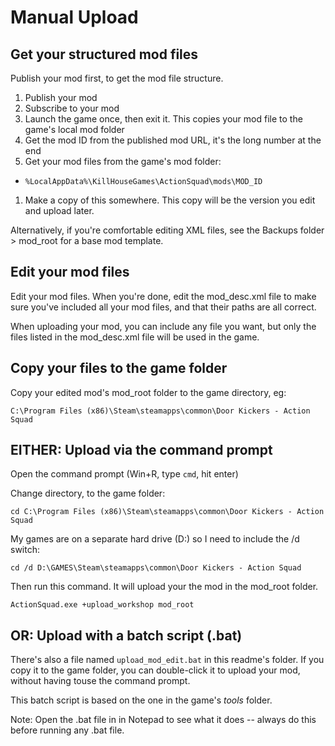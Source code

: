 # Manual Upload

## Get your structured mod files

Publish your mod first, to get the mod file structure.

1. Publish your mod
1. Subscribe to your mod
1. Launch the game once, then exit it. This copies your mod file to the game's local mod folder
1. Get the mod ID from the published mod URL, it's the long number at the end
1. Get your mod files from the game's mod folder:
  - `%LocalAppData%\KillHouseGames\ActionSquad\mods\MOD_ID`
1. Make a copy of this somewhere. This copy will be the version you edit and upload later.

Alternatively, if you're comfortable editing XML files, see the Backups folder > mod_root for a base mod template.

## Edit your mod files

Edit your mod files. When you're done, edit the mod_desc.xml file to make sure you've included all your mod files, and that their paths are all correct.

When uploading your mod, you can include any file you want, but only the files listed in the mod_desc.xml file will be used in the game.

## Copy your files to the game folder

Copy your edited mod's mod_root folder to the game directory, eg:

`C:\Program Files (x86)\Steam\steamapps\common\Door Kickers - Action Squad`

## EITHER: Upload via the command prompt

Open the command prompt (Win+R, type `cmd`, hit enter)

Change directory, to the game folder:

`cd C:\Program Files (x86)\Steam\steamapps\common\Door Kickers - Action Squad`

My games are on a separate hard drive (D:) so I need to include the /d switch:

`cd /d D:\GAMES\Steam\steamapps\common\Door Kickers - Action Squad`

Then run this command. It will upload your the mod in the mod_root folder.

`ActionSquad.exe +upload_workshop mod_root`

## OR: Upload with a batch script (.bat)

There's also a file named `upload_mod_edit.bat` in this readme's folder. If you copy it to the game folder, you can double-click it to upload your mod, without having touse the command prompt.

This batch script is based on the one in the game's _tools_ folder.

Note: Open the .bat file in in Notepad to see what it does -- always do this before running any .bat file.
